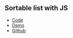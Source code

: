 ## Sortable list with JS

- [Code](https://replit.com/@RolandJLevy/js-change-sort-order-of-array-of-objects)
- [Demo](https://js-change-sort-order-of-array-of-objects.rolandjlevy.repl.co/)
- [Github]()